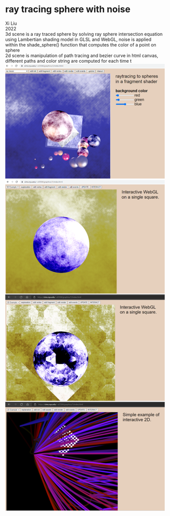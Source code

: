 # ray tracing sphere with noise
Xi Liu</br>
2022</br>
3d scene is a ray traced sphere by solving ray sphere intersection equation using Lambertian shading model in GLSL and WebGL, noise is applied within the shade_sphere() function that computes the color of a point on sphere</br>
2d scene is manipulation of path tracing and bezier curve in html canvas, different paths and color string are computed for each time t</br>
![10.2](imgs/10.2.png)
![3d](imgs/0.png)
![3d version 2](imgs/3d.2.png)
![2d](imgs/2d.png)
